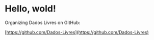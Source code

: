 # Hello, wold! 

Organizing Dados Livres on GitHub:

[https://github.com/Dados-Livres](https://github.com/Dados-Livres)
